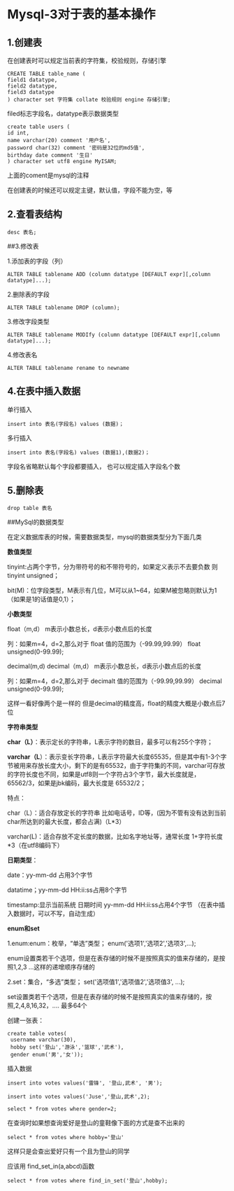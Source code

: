 # Mysql-3对于表的基本操作

## 1.创建表

在创建表时可以规定当前表的字符集，校验规则，存储引擎

```mysql
CREATE TABLE table_name (
field1 datatype,
field2 datatype,
field3 datatype
) character set 字符集 collate 校验规则 engine 存储引擎;
```

filed标志字段名，datatype表示数据类型

```mysql
create table users (
id int,
name varchar(20) comment '用户名',
password char(32) comment '密码是32位的md5值',
birthday date comment '生日'
) character set utf8 engine MyISAM;
```

上面的coment是mysql的注释

在创建表的时候还可以规定主键，默认值，字段不能为空，等

## 2.查看表结构

```mysql
desc 表名;
```

##3.修改表

1.添加表的字段（列）

```mysql
ALTER TABLE tablename ADD (column datatype [DEFAULT expr][,column datatype]...);
```

2.删除表的字段

```mysql
ALTER TABLE tablename DROP (column);
```

3.修改字段类型

```mysql
ALTER TABLE tablename MODIfy (column datatype [DEFAULT expr][,column datatype]...);
```

4.修改表名

```mysql
ALTER TABLE tablename rename to newname
```

## 4.在表中插入数据

单行插入

```mysql
insert into 表名(字段名) values (数据)；
```

多行插入

```mysql
insert into 表名(字段名) values (数据1),(数据2)；
```

字段名省略默认每个字段都要插入， 也可以规定插入字段名个数

## 5.删除表

```mysql
drop table 表名
```



##MySql的数据类型

在定义数据库表的时候，需要数据类型，mysql的数据类型分为下面几类



**数值类型**

tinyint:占两个字节，分为带符号的和不带符号的，如果定义表示不去要负数 则  tinyint unsigned；

bit(M)：位字段类型，M表示有几位，M可以从1~64，如果M被忽略则默认为1  （如果是1的话值是0,1）；

**小数类型**

float（m,d） m表示小数总长，d表示小数点后的长度  

列：如果m=4，d=2,那么对于  float 值的范围为（-99.99,99.99）  float unsigned(0-99.99);



decimal(m,d)   decimal（m,d） m表示小数总长，d表示小数点后的长度  

列：如果m=4，d=2,那么对于  decimalt 值的范围为（-99.99,99.99）  decimal unsigned(0-99.99);

  这样一看好像两个是一样的 但是decimal的精度高，float的精度大概是小数点后7位

**字符串类型**

**char（L）**：表示定长的字符串，L表示字符的数目，最多可以有255个字符；

**varchar（L**）：表示变长字符串，L表示字符最大长度65535，但是其中有1-3个字节被用来存放长度大小，剩下的是有65532，由于字符集的不同，varchar可存放的字符长度也不同，如果是utf8则一个字符占3个字节，最大长度就是，65562/3，如果是jbk编码，最大长度是 65532/2；

特点：

char（L）：适合存放定长的字符串 比如电话号，ID等，(因为不管有没有达到当前char所达到的最大长度，都会占满)（L*3）

varchar(L)：适合存放不定长度的数据，比如名字地址等，通常长度  1+字符长度*3（在utf8编码下）



**日期类型**：

date：yy-mm-dd  占用3个字节

datatime；yy-mm-dd  HH:ii:ss占用8个字节

timestamp:显示当前系统  日期时间 yy-mm-dd  HH:ii:ss占用4个字节  （在表中插入数据时，可以不写，自动生成）

**enum和set**

1.enum:enum：枚举，“单选”类型；
	enum('选项1','选项2','选项3',...);

enum设置类若干个选项，但是在表存储的时候不是按照真实的值来存储的，是按照1,2,3 ...这样的递增顺序存储的

2.set：集合，“多选”类型；
	set('选项值1','选项值2','选项值3', ...);

set设置类若干个选项，但是在表存储的时候不是按照真实的值来存储的，按照,2,4,8,16,32，.... 最多64个

创建一张表：

```mysql
create table votes(
 username varchar(30),
 hobby set('登山','游泳','篮球','武术'),
 gender enum('男','女'));
```

插入数据

```mysql
insert into votes values('雷锋', '登山,武术', '男');

insert into votes values('Juse','登山,武术',2);

select * from votes where gender=2;

```



在查询时如果想查询爱好是登山的童鞋像下面的方式是查不出来的

```mysql
select * from votes where hobby='登山'
```

这样只是会查出爱好只有一个且为登山的同学

应该用 find_set_in(a,abcd)函数

```mysql
select * from votes where find_in_set('登山',hobby);
```

